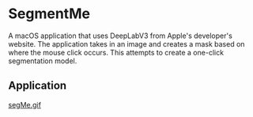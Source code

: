 # SegmentMe
A macOS application that uses DeepLabV3 from Apple's developer's website. The application takes in an image and creates a mask based on where the mouse click occurs. This attempts to create a one-click segmentation model. 

## Application
[segMe.gif](https://github.com/benaxline/SegmentMe/blob/main/segMe.gif)
